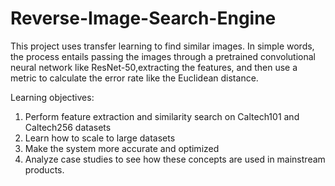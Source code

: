 # Reverse-Image-Search-Engine

This project uses transfer learning to find similar images. In simple words, the process entails passing the images through a pretrained convolutional neural network like ResNet-50,extracting the features, and then use a metric to calculate the error rate like the Euclidean distance.

Learning objectives:
1. Perform feature extraction and similarity search on Caltech101 and Caltech256 datasets
2. Learn how to scale to large datasets
3. Make the system more accurate and optimized
4. Analyze case studies to see how these concepts are used in mainstream products.

